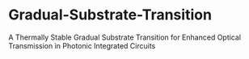 # Gradual-Substrate-Transition
A Thermally Stable Gradual Substrate Transition for Enhanced Optical Transmission in Photonic Integrated Circuits
